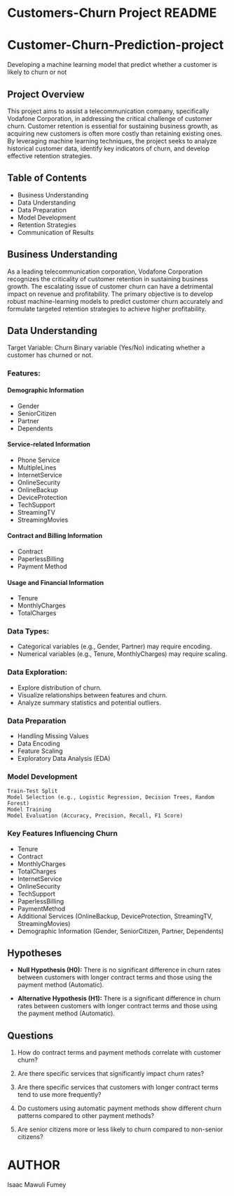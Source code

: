 # **Customers-Churn Project README**
# **Customer-Churn-Prediction-project**
Developing a machine learning model that predict whether a customer is likely to churn or not

## **Project Overview**
This project aims to assist a telecommunication company, specifically Vodafone Corporation, in addressing the critical challenge of customer churn. Customer retention is essential for sustaining business growth, as acquiring new customers is often more costly than retaining existing ones. By leveraging machine learning techniques, the project seeks to analyze historical customer data, identify key indicators of churn, and develop effective retention strategies.

## **Table of Contents**
* Business Understanding
* Data Understanding
* Data Preparation
* Model Development
* Retention Strategies
* Communication of Results

## **Business Understanding**
As a leading telecommunication corporation, Vodafone Corporation recognizes the criticality of customer retention in sustaining business growth. The escalating issue of customer churn can have a detrimental impact on revenue and profitability. The primary objective is to develop robust machine-learning models to predict customer churn accurately and formulate targeted retention strategies to achieve higher profitability.

## **Data Understanding**
Target Variable: Churn
Binary variable (Yes/No) indicating whether a customer has churned or not.

### **Features:**
#### **Demographic Information**
* Gender
* SeniorCitizen
* Partner
* Dependents

#### **Service-related Information**
* Phone Service
* MultipleLines
* InternetService
* OnlineSecurity
* OnlineBackup
* DeviceProtection
* TechSupport
* StreamingTV
* StreamingMovies

#### **Contract and Billing Information**
* Contract
* PaperlessBilling
* Payment Method

#### **Usage and Financial Information**
* Tenure
* MonthlyCharges
* TotalCharges

### **Data Types:**
* Categorical variables (e.g., Gender, Partner) may require encoding.
* Numerical variables (e.g., Tenure, MonthlyCharges) may require scaling.

### **Data Exploration:**
* Explore distribution of churn.
* Visualize relationships between features and churn.
* Analyze summary statistics and potential outliers.

### **Data Preparation**
* Handling Missing Values
* Data Encoding
* Feature Scaling
* Exploratory Data Analysis (EDA)

### Model Development
    Train-Test Split
    Model Selection (e.g., Logistic Regression, Decision Trees, Random Forest)
    Model Training
    Model Evaluation (Accuracy, Precision, Recall, F1 Score)

### Key Features Influencing Churn
* Tenure
* Contract
* MonthlyCharges
* TotalCharges
* InternetService
* OnlineSecurity
* TechSupport
* PaperlessBilling
* PaymentMethod
* Additional Services (OnlineBackup, DeviceProtection, StreamingTV, StreamingMovies)
* Demographic Information (Gender, SeniorCitizen, Partner, Dependents)

## **Hypotheses**
* **Null Hypothesis (H0):** There is no significant difference in churn rates between customers with longer contract terms and those using the payment method (Automatic).

* **Alternative Hypothesis (H1):** There is a significant difference in churn rates between customers with longer contract terms and those using the payment method (Automatic).

## **Questions**
1. How do contract terms and payment methods correlate with customer churn?

2. Are there specific services that significantly impact churn rates?

3. Are there specific services that customers with longer contract terms tend to use more frequently?

4. Do customers using automatic payment methods show different churn patterns compared to other payment methods?

5. Are senior citizens more or less likely to churn compared to non-senior citizens?


# AUTHOR
Isaac Mawuli Fumey
